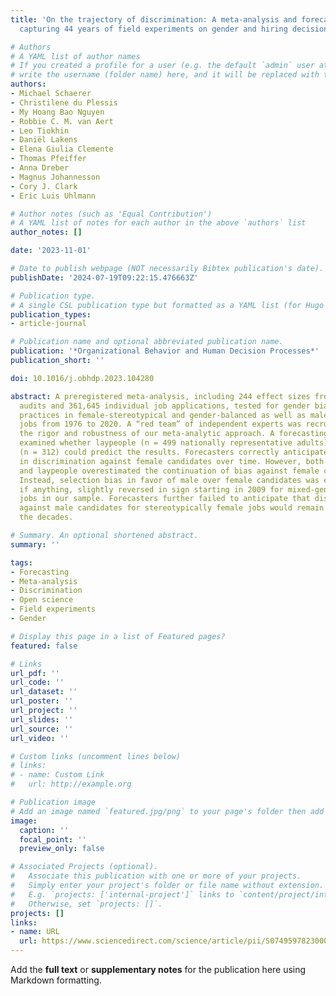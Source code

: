 ```yaml
---
title: 'On the trajectory of discrimination: A meta-analysis and forecasting survey
  capturing 44 years of field experiments on gender and hiring decisions'

# Authors
# A YAML list of author names
# If you created a profile for a user (e.g. the default `admin` user at `content/authors/admin/`), 
# write the username (folder name) here, and it will be replaced with their full name and linked to their profile.
authors:
- Michael Schaerer
- Christilene du Plessis
- My Hoang Bao Nguyen
- Robbie C. M. van Aert
- Leo Tiokhin
- Daniël Lakens
- Elena Giulia Clemente
- Thomas Pfeiffer
- Anna Dreber
- Magnus Johannesson
- Cory J. Clark
- Eric Luis Uhlmann

# Author notes (such as 'Equal Contribution')
# A YAML list of notes for each author in the above `authors` list
author_notes: []

date: '2023-11-01'

# Date to publish webpage (NOT necessarily Bibtex publication's date).
publishDate: '2024-07-19T09:22:15.476663Z'

# Publication type.
# A single CSL publication type but formatted as a YAML list (for Hugo requirements).
publication_types:
- article-journal

# Publication name and optional abbreviated publication name.
publication: '*Organizational Behavior and Human Decision Processes*'
publication_short: ''

doi: 10.1016/j.obhdp.2023.104280

abstract: A preregistered meta-analysis, including 244 effect sizes from 85 field
  audits and 361,645 individual job applications, tested for gender bias in hiring
  practices in female-stereotypical and gender-balanced as well as male-stereotypical
  jobs from 1976 to 2020. A “red team” of independent experts was recruited to increase
  the rigor and robustness of our meta-analytic approach. A forecasting survey further
  examined whether laypeople (n = 499 nationally representative adults) and scientists
  (n = 312) could predict the results. Forecasters correctly anticipated reductions
  in discrimination against female candidates over time. However, both scientists
  and laypeople overestimated the continuation of bias against female candidates.
  Instead, selection bias in favor of male over female candidates was eliminated and,
  if anything, slightly reversed in sign starting in 2009 for mixed-gender and male-stereotypical
  jobs in our sample. Forecasters further failed to anticipate that discrimination
  against male candidates for stereotypically female jobs would remain stable across
  the decades.

# Summary. An optional shortened abstract.
summary: ''

tags:
- Forecasting
- Meta-analysis
- Discrimination
- Open science
- Field experiments
- Gender

# Display this page in a list of Featured pages?
featured: false

# Links
url_pdf: ''
url_code: ''
url_dataset: ''
url_poster: ''
url_project: ''
url_slides: ''
url_source: ''
url_video: ''

# Custom links (uncomment lines below)
# links:
# - name: Custom Link
#   url: http://example.org

# Publication image
# Add an image named `featured.jpg/png` to your page's folder then add a caption below.
image:
  caption: ''
  focal_point: ''
  preview_only: false

# Associated Projects (optional).
#   Associate this publication with one or more of your projects.
#   Simply enter your project's folder or file name without extension.
#   E.g. `projects: ['internal-project']` links to `content/project/internal-project/index.md`.
#   Otherwise, set `projects: []`.
projects: []
links:
- name: URL
  url: https://www.sciencedirect.com/science/article/pii/S0749597823000560
---
```


Add the **full text** or **supplementary notes** for the publication here using Markdown formatting.

